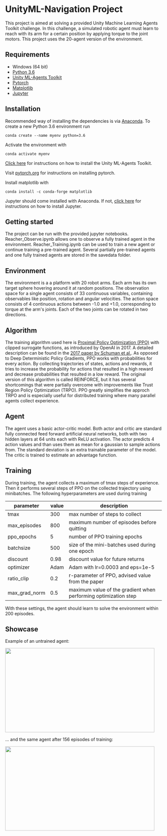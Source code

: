# UnityML-Navigation Project

This project is aimed at solving a provided Unity Machine Learning Agents Toolkit challenge. In this challenge, a simulated robotic agent must learn to reach with its arm for a certain position by applying torque to the joint motors. This project uses the 20-agent version of the environment.

## Requirements

* Windows (64 bit)
* [Python 3.6](https://www.python.org/downloads/release/python-366/)
* [Unity ML-Agents Toolkit](https://www.python.org/downloads/release/python-366/)
* [Pytorch](https://pytorch.org/)
* [Matplotlib](https://matplotlib.org/) 
* [Jupyter](http://jupyter.org/) 

## Installation
Recommended way of installing the dependencies is via [Anaconda](https://www.anaconda.com/download/). To create a new Python 3.6 environment run

`conda create --name myenv python=3.6`

Activate the environment with

`conda activate myenv`

[Click here](https://github.com/Unity-Technologies/ml-agents/blob/master/docs/Installation.md) for instructions on how to install the Unity ML-Agents Toolkit.

Visit [pytorch.org](https://pytorch.org/) for instructions on installing pytorch.

Install matplotlib with

`conda install -c conda-forge matplotlib`

Jupyter should come installed with Anaconda. If not, [click here](http://jupyter.org/install) for instructions on how to install Jupyter.


## Getting started
The project can be run with the provided jupyter notebooks. Reacher_Observe.ipynb allows one to observe a fully trained agent in the environment. Reacher_Training.ipynb can be used to train a new agent or continue training a pre-trained agent. Several partially pre-trained agents and one fully trained agents are stored in the savedata folder.

## Environment
The environment is a a platform with 20 robot arms. Each arm has its own target sphere hovering around it at random positions. The observation space for a single agent consists of 33 continuous variables, containing observables like position, rotation and angular velocities. The action space consists of 4 continuous actions between -1.0 and +1.0, corresponding to torque at the arm's joints. Each of the two joints can be rotated in two directions.

## Algorithm
The training algorithm used here is [Proximal Policy Optimization (PPO)](https://blog.openai.com/openai-baselines-ppo/) with clipped surrogate functions, as introduced by OpenAI in 2017. A detailed description can be found in the [2017 paper by Schuman et al.](https://arxiv.org/abs/1707.06347). As opposed to Deep Deterministic Policy Gradients, PPO works with probabilities for every action. By collecting trajectories of states, actions and rewards, it tries to increase the probability for actions that resulted in a high reward and decrease probabilities that resulted in a low reward. The original version of this algorithm is called REINFORCE, but it has several shortcomings that were partially overcome with improvements like Trust Region Policy Optimization (TRPO). PPO greatly simplifies the approch TRPO and is especially useful for distributed training where many parallel agents collect experience.

## Agent
The agent uses a basic actor-critic model. Both actor and critic are standard fully connected feed forward artificial neural networks, both with two hidden layers at 64 units each with ReLU activation. The actor predicts 4 action values and than uses them as mean for a gaussian to sample actions from. The standard deviation is an extra trainable parameter of the model. The critic is trained to estimate an advantage function.

## Training
During training, the agent collects a maximum of tmax steps of experience. Then it performs several steps of PPO on the collected trajectory using minibatches. The following hyperparameters are used during training

| parameter   | value    |  description |
|---------|---------------|-------------|
| tmax| 300 | max number of steps to collect |
| max_episodes| 800 | maximum number of episodes before quitting |
| ppo_epochs | 5 | number of PPO training epochs|
| batchsize| 500 | size of the mini-batches used during one epoch |
|discount|0.98|discount value for future returns|
|optimizer|Adam|Adam with lr=0.0003 and eps=1e-5|
|ratio_clip|0.2|r-parameter of PPO, advised value from the paper |
|max_grad_norm|0.5| maximum value of the gradient when performing optimization step|


With these settings, the agent should learn to solve the environment 
within 200 episodes.

## Showcase
Example of an untrained agent:

<img src="https://github.com/fd17/UnityML-Continuous-Control/blob/master/untrained_example.gif" width="480" height="270" />

... and the same agent after 156 episodes of training:

<img src="https://github.com/fd17/UnityML-Continuous-Control/blob/master/trained_example.gif" width="480" height="270" />


